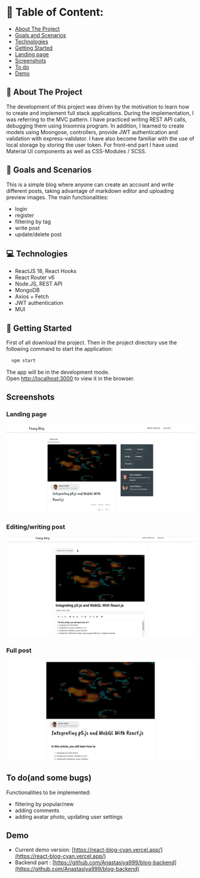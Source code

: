 # :book: Table of Content:

- [About The Project](#project-description)
- [Goals and Scenarios](#goals)
- [Technologies](#technologies)
- [Getting Started](#getting-started)
- [Landing page](#landing-page)
- [Screenshots](#screenshots)
- [To do](#todo)
- [Demo](#demo)

## :pencil: About The Project

The development of this project was driven by the motivation to learn how to create and implement full stack applications. During the implementation, I was referring to the MVC pattern. I have practiced writing REST API calls, debugging them using Insomnia program. In addition, I learned to create models using Moongose, controllers, provide JWT authentication and validation with express-validator. I have also become familiar with the use of local storage by storing the user token.
For front-end part I have used Material UI components as well as CSS-Modules / SCSS.

## :rocket: Goals and Scenarios

This is a simple blog where anyone can create an account and write different posts, taking advantage of markdown editor and uploading preview images.
The main functionalities:

- login
- register
- filtering by tag
- write post
- update/delete post

## :computer: Technologies

- ReactJS 18, React Hooks
- React Router v6
- Node.JS, REST API
- MongoDB
- Axios + Fetch
- JWT authentication
- MUI

## :pushpin: Getting Started

First of all download the project. Then in the project directory use the following command to start the application:

```bash
  npm start
```

The app will be in the development mode.\
Open [http://localhost:3000](http://localhost:3000) to view it in the browser.

## Screenshots

### Landing page

![landing](screenshots/landingPage.png)

### Editing/writing post

![editing](screenshots/editPost.png)

### Full post

![fullPost](screenshots/fullPost.png)

## To do(and some bugs)

Functionalities to be implemented:

- filtering by popular/new
- adding comments
- adding avatar photo, updating user settings

## Demo

- Current demo version: [https://react-blog-cyan.vercel.app/](https://react-blog-cyan.vercel.app/)
- Backend part : [https://github.com/Anastasiya999/blog-backend](https://github.com/Anastasiya999/blog-backend)
